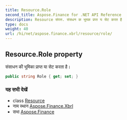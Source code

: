 ```yaml
---
title: Resource.Role
second_title: Aspose.Finance for .NET API Reference
description: Resource संपत्त. संसधन क भूमक प्रप्त य सेट करत है
type: docs
weight: 40
url: /hi/net/aspose.finance.xbrl/resource/role/
---
```

## Resource.Role property

संसाधन की भूमिका प्राप्त या सेट करता है।

```csharp
public string Role { get; set; }
```

### यह सभी देखें

* class [Resource](../)
* नाम स्थान [Aspose.Finance.Xbrl](../../resource/)
* सभा [Aspose.Finance](../../../)


